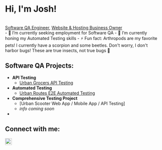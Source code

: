 <h1>Hi, I'm Josh!</h1> <br/><a href="https://github.com/Josh-Kleckner">Software QA Engineer</a>, <a href="https://www.linkedin.com/in/joshuakleckner/">Website & Hosting Business Owner</a>
<br/>
- 🔭 I’m currently seeking employment for Software QA
- 🌱 I’m currently honing my Automated Testing skills
- ⚡ Fun fact: Arthropods are my favorite pets! I currently have a scorpion and some beetles. Don't worry, I don't harbor bugs! These are true insects, not true bugs 🦂

<h2>Software QA Projects:</h2>

- <b>API Testing</b>
  - [Urban Grocers API Testing](https://github.com/Josh-Kleckner/Urban-Grocers-API-Testing)
- <b>Automated Testing</b>
  - [Urban Routes E2E Automated Testing](https://github.com/Josh-Kleckner/Urban-Routes-E2E-Automated-Testing)
- <b>Comprehensive Testing Project</b>
  - [Urban Scooter Web App / Mobile App / API Testing]
  - *info coming soon*
- 


<h2>Connect with me:</h2>

[<img align="left" alt="JoshKleckner | LinkedIn" width="22px" src="https://cdn.jsdelivr.net/npm/simple-icons@v3/icons/linkedin.svg" />][linkedin]

[linkedin]: https://www.linkedin.com/in/joshuakleckner/
